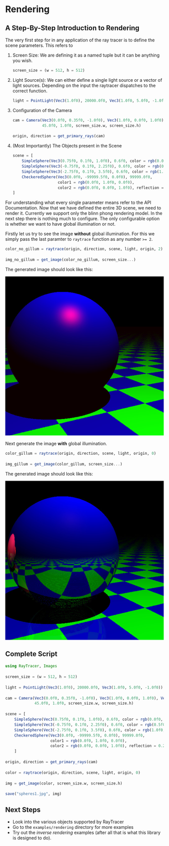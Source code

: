 # Rendering

## A Step-By-Step Introduction to Rendering

The very first step for in any application of the ray tracer is to define the scene
parameters. This refers to

1. Screen Size: We are defining it as a named tuple but it can be anything you wish.
   ```julia
   screen_size = (w = 512, h = 512)
   ```

2. Light Source(s): We can either define a single light source or a vector of light
   sources. Depending on the input the raytracer dispatches to the correct function.
   ```julia
   light = PointLight(Vec3(1.0f0), 20000.0f0, Vec3(1.0f0, 5.0f0, -1.0f0))
   ```

3. Configuration of the Camera
   ```julia
   cam = Camera(Vec3(0.0f0, 0.35f0, -1.0f0), Vec3(1.0f0, 0.0f0, 1.0f0), Vec3(0.0f0, 1.0f0, 0.0f0),
                45.0f0, 1.0f0, screen_size.w, screen_size.h)
   
   origin, direction = get_primary_rays(cam)
   ```
   
4. (Most Importantly) The Objects present in the Scene
   ```julia
   scene = [
       SimpleSphere(Vec3(0.75f0, 0.1f0, 1.0f0), 0.6f0, color = rgb(0.0f0, 0.0f0, 1.0f0)),
       SimpleSphere(Vec3(-0.75f0, 0.1f0, 2.25f0), 0.6f0, color = rgb(0.5f0, 0.223f0, 0.5f0)),
       SimpleSphere(Vec3(-2.75f0, 0.1f0, 3.5f0), 0.6f0, color = rgb(1.0f0, 0.572f0, 0.184f0)),
       CheckeredSphere(Vec3(0.0f0, -99999.5f0, 0.0f0), 99999.0f0,
                       color1 = rgb(0.0f0, 1.0f0, 0.0f0),
                       color2 = rgb(0.0f0, 0.0f0, 1.0f0), reflection = 0.25f0)
   ]
   ```

For understanding what every single parameter means refer to the API Documentation.
Now that we have defined the entire 3D scene, we need to render it. Currently we
support only the blinn phong rendering model. In the next step there is nothing much
to configure. The only configurable option is whether we want to have global
illumination or not.

Firstly let us try to see the image **without** global illumination. For this we simply
pass the last paramter to `raytrace` function as any number `>= 2`.

```julia
color_no_gillum = raytrace(origin, direction, scene, light, origin, 2)

img_no_gillum = get_image(color_no_gillum, screen_size...)
```

The generated image should look like this:

![No Global Illumination](../assets/sphere_no_gillumination.jpg)

Next generate the image **with** global illumination.

```julia
color_gillum = raytrace(origin, direction, scene, light, origin, 0)

img_gillum = get_image(color_gillum, screen_size...)
```

The generated image should look like this:

![Global Illumination](../assets/sphere_gillumination.jpg)

## Complete Script

```julia
using RayTracer, Images

screen_size = (w = 512, h = 512)

light = PointLight(Vec3(1.0f0), 20000.0f0, Vec3(1.0f0, 5.0f0, -1.0f0))

cam = Camera(Vec3(0.0f0, 0.35f0, -1.0f0), Vec3(1.0f0, 0.0f0, 1.0f0), Vec3(0.0f0, 1.0f0, 0.0f0),
             45.0f0, 1.0f0, screen_size.w, screen_size.h)

scene = [
    SimpleSphere(Vec3(0.75f0, 0.1f0, 1.0f0), 0.6f0, color = rgb(0.0f0, 0.0f0, 1.0f0)),
    SimpleSphere(Vec3(-0.75f0, 0.1f0, 2.25f0), 0.6f0, color = rgb(0.5f0, 0.223f0, 0.5f0)),
    SimpleSphere(Vec3(-2.75f0, 0.1f0, 3.5f0), 0.6f0, color = rgb(1.0f0, 0.572f0, 0.184f0)),
    CheckeredSphere(Vec3(0.0f0, -99999.5f0, 0.0f0), 99999.0f0,
                    color1 = rgb(0.0f0, 1.0f0, 0.0f0),
                    color2 = rgb(0.0f0, 0.0f0, 1.0f0), reflection = 0.25f0)
    ]

origin, direction = get_primary_rays(cam)

color = raytrace(origin, direction, scene, light, origin, 0)

img = get_image(color, screen_size.w, screen_size.h)

save("spheres1.jpg", img)
```

## Next Steps

* Look into the various objects supported by RayTracer
* Go to the `examples/rendering` directory for more examples
* Try out the *inverse rendering* examples (after all that is what this library is designed
  to do).
